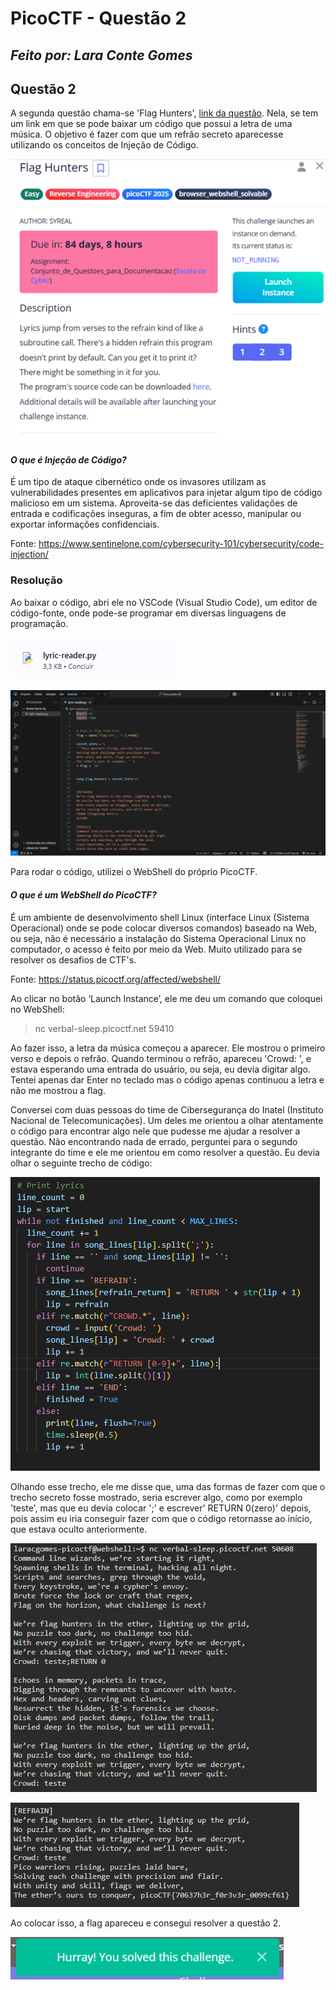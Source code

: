 # PicoCTF - Questão 2 
## _Feito por: Lara Conte Gomes_

## Questão 2
A segunda questão chama-se 'Flag Hunters', [link da questão](https://play.picoctf.org/practice/challenge/472). Nela, se tem um link em que se pode baixar um código que possui a letra de uma música. O objetivo é fazer com que um refrão secreto aparecesse utilizando os conceitos de Injeção de Código.

![Questão 2](https://github.com/lara-conte-gomes/escola_de_seguranca_cibernetica/blob/main/prints/Picture11.png?raw=true)

#### _O que é Injeção de Código?_
É um tipo de ataque cibernético onde os invasores utilizam as vulnerabilidades presentes em aplicativos para injetar algum tipo de código malicioso em um sistema. Aproveita-se das deficientes validações de entrada e codificações inseguras, a fim de obter acesso, manipular ou exportar informações confidenciais.

Fonte: https://www.sentinelone.com/cybersecurity-101/cybersecurity/code-injection/

### Resolução
Ao baixar o código, abri ele no VSCode (Visual Studio Code), um editor de código-fonte, onde pode-se programar em diversas linguagens de programação.

![Código baixado](https://github.com/lara-conte-gomes/escola_de_seguranca_cibernetica/blob/main/prints/Picture17.png?raw=true) 

![VSCode](https://github.com/lara-conte-gomes/escola_de_seguranca_cibernetica/blob/main/prints/Picture12.png?raw=true) 

Para rodar o código, utilizei o WebShell do próprio PicoCTF. 

#### _O que é um WebShell do PicoCTF?_
É um ambiente de desenvolvimento shell Linux (interface Linux (Sistema Operacional) onde se pode colocar diversos comandos) baseado na Web, ou seja, não é necessário a instalação do Sistema Operacional Linux no computador, o acesso é feito por meio da Web. Muito utilizado para se resolver os desafios de CTF's.

Fonte: https://status.picoctf.org/affected/webshell/

Ao clicar no botão  ‘Launch Instance’, ele me deu um comando que coloquei no WebShell:

> nc verbal-sleep.picoctf.net 59410

Ao fazer isso, a letra da música começou a aparecer. Ele mostrou o primeiro verso e depois o refrão. Quando terminou o refrão, apareceu 'Crowd: ', e estava esperando uma entrada do usuário, ou seja, eu devia digitar algo.
Tentei apenas dar Enter no teclado mas o código apenas continuou a letra e não me mostrou a flag.

Conversei com duas pessoas do time de Cibersegurança do Inatel (Instituto Nacional de Telecomunicações). Um deles me orientou a olhar atentamente o código para encontrar algo nele que pudesse me ajudar a resolver a questão.
Não encontrando nada de errado, perguntei para o segundo integrante do time e ele me orientou em como resolver a questão.
Eu devia olhar o seguinte trecho de código:

![Trecho código](https://github.com/lara-conte-gomes/escola_de_seguranca_cibernetica/blob/main/prints/Picture13.png?raw=true)  

Olhando esse trecho, ele me disse que, uma das formas de fazer com que o trecho secreto fosse mostrado, seria escrever algo, como por exemplo 'teste', mas que eu devia colocar ';' e escrever' RETURN 0(zero)' depois, pois assim eu iria conseguir fazer com que o código retornasse ao início, que estava oculto anteriormente.

![Música no WebShell](https://github.com/lara-conte-gomes/escola_de_seguranca_cibernetica/blob/main/prints/Picture14.png?raw=true)  

![Flag na música](https://github.com/lara-conte-gomes/escola_de_seguranca_cibernetica/blob/main/prints/Picture15.png?raw=true)   

Ao colocar isso, a flag apareceu e consegui resolver a questão 2.

![Resolução correta](https://github.com/lara-conte-gomes/escola_de_seguranca_cibernetica/blob/main/prints/Picture16.png?raw=true)  

